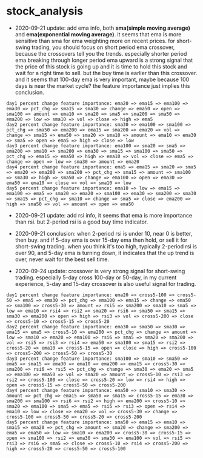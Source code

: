 # stock_analysis

 - 2020-09-21 update: add ema info, both **sma(simple moving average)** and **ema(exponential moving average)**. it seems that ema is more sensitive than sma for ema weighting more on recent prices. for short-swing trading, you should focus on short period ema crossover, because the crossovers tell you the trends. especially shorter period ema breaking through longer period ema upward is a strong signal that the price of this stock is going up and it is time to hold this stock and wait for a right time to sell. but the buy time is earlier than this crossover. and it seems that 100-day ema is very important, maybe because 100 days is near the market cycle? the feature importance just implies this conclusion.

 ```
 day1 percent change feature importance: ema20 => ema15 => ema100 => ema30 => pct_chg => sma15 => sma30 => change => ema50 => open => sma100 => amount => ema10 => sma20 => sma5 => sma200 => sma50 => ema200 => low => sma10 => vol => close => high => ema5
 day2 percent change feature importance: sma30 => ema100 => sma100 => pct_chg => sma50 => ema200 => ema15 => sma200 => ema20 => vol => change => sma15 => ema50 => sma20 => sma10 => amount => ema10 => ema30 => sma5 => open => ema5 => high => close => low
 day3 percent change feature importance: ema100 => sma20 => sma5 => ema200 => sma10 => sma200 => ema30 => sma15 => sma100 => sma50 => pct_chg => ema15 => ema50 => high => ema10 => vol => close => ema5 => change => open => low => sma30 => amount => ema20
 day4 percent change feature importance: ema5 => ema15 => sma20 => sma5 => ema20 => ema200 => sma200 => pct_chg => sma15 => amount => sma100 => sma30 => high => sma50 => change => ema100 => open => ema30 => ema50 => ema10 => close => vol => sma10 => low
 day5 percent change feature importance: ema10 => low => ema15 => ema100 => ema5 => sma20 => ema20 => sma100 => ema30 => sma200 => sma30 => sma15 => pct_chg => sma10 => change => sma5 => close => ema200 => high => sma50 => vol => amount => open => ema50
 ```

 - 2020-09-21 update: add rsi info, it seems that ema is more importance than rsi. but 2-period rsi is a good buy time indicator. 
 - 2020-09-21 conclusion: when 2-period rsi is under 10, near 0 is better, then buy. and if 5-day ema is over 15-day ema then hold, or sell it for short-swing trading. when you think it's too high, typically 2-period rsi is over 90, and 5-day ema is turning down, it indicates that the up trend is over, never wait for the best sell time.

 - 2020-09-24 update: crossover is very strong signal for short-swing trading. especially 5-day cross 100-day or 50-day, in my current experience, 5-day and 15-day crossover is also useful signal for trading.

```
day1 percent change feature importance: ema20 => cross5-100 => cross5-50 => ema5 => ema30 => pct_chg => ema100 => ema15 => change => ema50 => sma100 => cross5-30 => amount => rsi5 => sma200 => sma10 => sma5 => low => ema10 => rsi4 => rsi2 => sma20 => rsi6 => sma50 => sma15 => sma30 => ema200 => open => high => rsi3 => vol => cross5-200 => close => cross5-10 => cross5-15 => cross5-20
day2 percent change feature importance: ema30 => sma50 => sma30 => ema15 => ema5 => cross5-10 => ema200 => pct_chg => change => amount => low => sma10 => ema20 => ema100 => rsi6 => sma5 => sma20 => sma200 => vol => rsi5 => rsi3 => rsi4 => ema50 => sma100 => sma15 => rsi2 => cross5-20 => ema10 => cross5-15 => open => close => high => cross5-100 => cross5-200 => cross5-50 => cross5-30
day3 percent change feature importance: sma100 => sma10 => sma50 => ema5 => sma15 => ema30 => ema10 => ema200 => ema15 => cross5-30 => sma200 => rsi6 => rsi5 => pct_chg => change => sma30 => ema20 => sma5 => ema100 => ema50 => vol => sma20 => amount => cross5-10 => rsi3 => rsi2 => cross5-100 => close => cross5-20 => low => rsi4 => high => open => cross5-15 => cross5-50 => cross5-200
day4 percent change feature importance: ema50 => sma10 => sma30 => amount => pct_chg => ema15 => sma50 => sma15 => cross5-15 => ema30 => sma200 => sma100 => rsi6 => rsi2 => high => ema200 => cross5-10 => sma20 => ema100 => sma5 => ema5 => rsi5 => rsi3 => open => rsi4 => ema10 => low => close => ema20 => vol => cross5-30 => change => cross5-100 => cross5-50 => cross5-20 => cross5-200
day5 percent change feature importance: sma50 => ema15 => ema10 => sma15 => ema20 => pct_chg => amount => sma20 => change => sma200 => ema5 => ema50 => low => sma10 => ema200 => cross5-30 => cross5-15 => open => sma100 => rsi2 => ema30 => sma30 => ema100 => vol => rsi5 => rsi3 => rsi6 => sma5 => close => cross5-10 => rsi4 => cross5-200 => high => cross5-20 => cross5-50 => cross5-100
```
